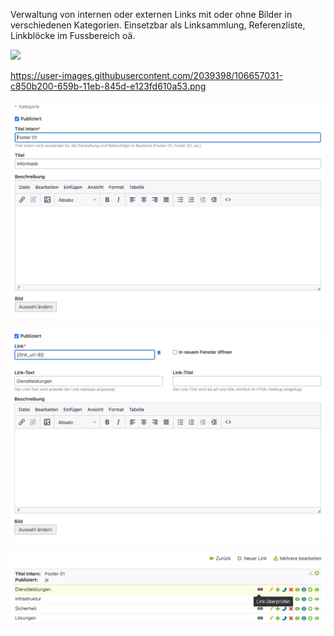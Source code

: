 Verwaltung von internen oder externen Links mit oder ohne Bilder in verschiedenen Kategorien. Einsetzbar als Linksammlung, Referenzliste, Linkblöcke im Fussbereich oä.



<img src="https://user-images.githubusercontent.com/2039398/106657016-c4bd2b00-659b-11eb-8866-d98a4120c460.png" width="800">

https://user-images.githubusercontent.com/2039398/106657031-c850b200-659b-11eb-845d-e123fd610a53.png


![Category](preview/linklist_category.png)

![Link](preview/linklist_link.png)

![Link](preview/linklist_check.png)
